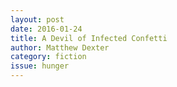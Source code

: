 ```yaml
---
layout: post 
date: 2016-01-24
title: A Devil of Infected Confetti
author: Matthew Dexter
category: fiction
issue: hunger
---
```

